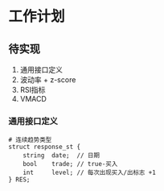 # 工作计划

## 待实现

1. 通用接口定义
2. 波动率 + z-score
3. RSI指标
4. VMACD

### 通用接口定义

    # 连续趋势类型
    struct response_st {
        string 	date;  // 日期
        bool 	trade; // true-买入
        int  	level; // 每次出现买入/出标志 +1
    } RES;

